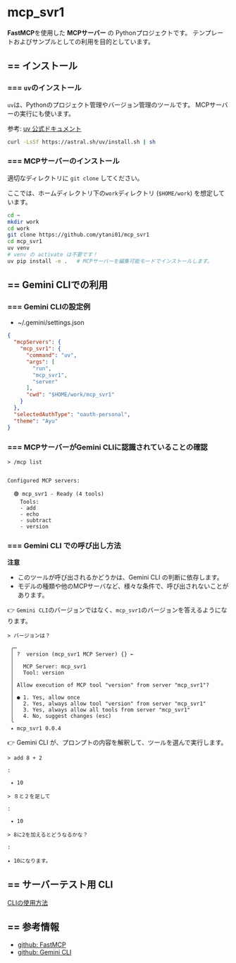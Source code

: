 # mcp_svr1

**FastMCP**を使用した **MCPサーバー** の Pythonプロジェクトです。
テンプレートおよびサンプルとしての利用を目的としています。

## == インストール

### === ``uv``のインストール

``uv``は、Pythonのプロジェクト管理やバージョン管理のツールです。
MCPサーバーの実行にも使います。

参考: [uv 公式ドキュメント](https://docs.astral.sh/uv/getting-started/installation/)

```bash
curl -LsSf https://astral.sh/uv/install.sh | sh
```

### === MCPサーバーのインストール

適切なディレクトリに ``git clone`` してください。

ここでは、ホームディレクトリ下の`work`ディレクトリ (`$HOME/work`) を想定しています。

```bash
cd ~
mkdir work
cd work
git clone https://github.com/ytani01/mcp_svr1
cd mcp_svr1
uv venv
# venv の activate は不要です！
uv pip install -e .   # MCPサーバーを編集可能モードでインストールします。
```


## == Gemini CLIでの利用

### === Gemini CLIの設定例

* ~/.gemini/settings.json
```json
{
  "mcpServers": {
    "mcp_svr1": {
      "command": "uv",
      "args": [
        "run",
        "mcp_svr1",
        "server"
      ],
      "cwd": "$HOME/work/mcp_svr1"
    }
  },
  "selectedAuthType": "oauth-personal",
  "theme": "Ayu"
}
```


### === MCPサーバーがGemini CLIに認識されていることの確認

```text
> /mcp list


Configured MCP servers:

  🟢 mcp_svr1 - Ready (4 tools)
    Tools:
    - add
    - echo
    - subtract
    - version
```


### === **Gemini CLI** での呼び出し方法

**注意**

- このツールが呼び出されるかどうかは、Gemini CLI の判断に依存します。
- モデルの種類や他のMCPサーバなど、様々な条件で、呼び出されないことがあります。


👉 `Gemini CLI`のバージョンではなく、`mcp_svr1`のバージョンを答えるようになります。
```text
> バージョンは？

 ╭─
 │ ?  version (mcp_svr1 MCP Server) {} ←
 │
 │   MCP Server: mcp_svr1
 │   Tool: version
 │
 │ Allow execution of MCP tool "version" from server "mcp_svr1"?
 │
 │ ● 1. Yes, allow once
 │   2. Yes, always allow tool "version" from server "mcp_svr1"
 │   3. Yes, always allow all tools from server "mcp_svr1"
 │   4. No, suggest changes (esc)
 ╰
 ✦ mcp_svr1 0.0.4
```


👉 Gemini CLI が、プロンプトの内容を解釈して、ツールを選んで実行します。
```text
> add 8 + 2

:

 ✦ 10
```

```text
> ８と２を足して

:

 ✦ 10
```

```text
> 8に2を加えるとどうなるかな？

:

✦ 10になります。
```


## == サーバーテスト用 CLI

[CLIの使用方法](docs/CLI.md)


## == 参考情報

- [github: FastMCP](https://github.com/jlowin/fastmcp)
- [github: Gemini CLI](https://github.com/google-gemini/gemini-cli)

